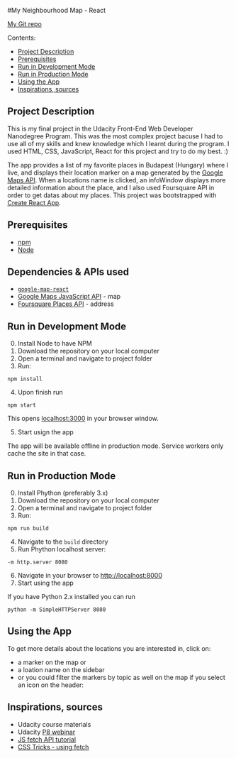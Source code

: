 #My Neighbourhood Map - React

[My Git repo](https://https://github.com/DoraLencse/MyNeighborhoodMap)

Contents:
- [Project Description](#project-description)
- [Prerequisites](#prerequisites)
- [Run in Development Mode](#run-in-development-mode)
- [Run in Production Mode](#run-in-production-mode)
- [Using the App](#using-the-app)
- [Inspirations, sources](#inspirations-sources)

## Project Description

This is my final project in the Udacity Front-End Web Developer Nanodegree Program.
This was the most complex project bacuse I had to use all of my skills and knew knowledge which I learnt during the program.
I used HTML, CSS, JavaScript, React for this project and try to do my best. :) 

The app provides a list of my favorite places in Budapest (Hungary) where I live, and displays their location marker on a map generated by the [Google Maps API](https://developers.google.com/maps/documentation/). When a locations name is clicked, an infoWindow displays more detailed information about the place, and I also used Foursquare API in order to get datas about my places.
This project was bootstrapped with [Create React App](https://github.com/facebookincubator/create-react-app).

## Prerequisites

* [npm](https://www.npmjs.com/)
* [Node](https://nodejs.org/en/)

## Dependencies & APIs used

* [`google-map-react`](https://www.npmjs.com/package/google-map-react)
* [Google Maps JavaScript API](https://developers.google.com/maps/documentation/javascript/tutorial) - map
* [Foursquare Places API](https://developer.foursquare.com/places-api) - address

## Run in Development Mode

0. Install Node to have NPM
1. Download the repository on your local computer
2. Open a terminal and navigate to project folder
3. Run:
```
npm install
```
4. Upon finish run
```
npm start
```
This opens [localhost:3000](http://localhost:3000/) in your browser window.

5. Start usign the app

The app will be available offline in production mode.
Service workers only cache the site in that case.

## Run in Production Mode

0. Install Phython (preferably 3.x)
1. Download the repository on your local computer
2. Open a terminal and navigate to project folder
3. Run:
```
npm run build
```
4. Navigate to the `build` directory
5. Run Phython localhost server:
```
-m http.server 8080
```
6. Navigate in your browser to [http://localhost:8000](http://localhost:8000)
7. Start using the app

If you have Python 2.x installed you can run
```
python -m SimpleHTTPServer 8080
```

## Using the App

To get more details about the locations you are interested in, click on: 
- a marker on the map or
- a loation name on the sidebar
- or you could filter the markers by topic as well on the map if you select an icon on the header:

## Inspirations, sources

- Udacity course materials
- Udacity [P8 webinar](https://www.youtube.com/watch?v=9t1xxypdkrE)
- [JS fetch API tutorial](https://scotch.io/tutorials/how-to-use-the-javascript-fetch-api-to-get-data)
- [CSS Tricks - using fetch](https://css-tricks.com/using-fetch/)


